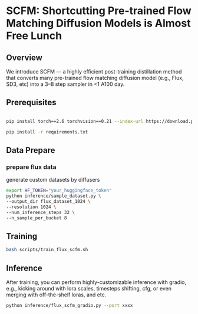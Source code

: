 # SCFM: Shortcutting Pre-trained Flow Matching Diffusion Models is Almost Free Lunch

## Overview
We introduce SCFM — a highly efficient post-training distillation method that converts many pre-trained flow matching diffusion model (e.g., Flux, SD3, etc) into a 3–8 step sampler in <1 A100 day.

## Prerequisites
```bash

pip install torch==2.6 torchvision==0.21 --index-url https://download.pytorch.org/whl/cu124

pip install -r requirements.txt
```

## Data Prepare

### prepare flux data
generate custom datasets by diffusers
```bash 
export HF_TOKEN="your_huggingface_token"
python inference/sample_dataset.py \
--output_dir flux_dataset_1024 \
--resolution 1024 \
--num_inference_steps 32 \
--n_sample_per_bucket 8

```
   
## Training
```bash
bash scripts/train_flux_scfm.sh
```

## Inference
After training, you can perform highly-customizable inference with gradio, e.g., kicking around with lora scales, timesteps shifting, cfg, or even merging with off-the-shelf loras, and etc.
  ```bash
  python inference/flux_scfm_gradio.py --port xxxx
  ```